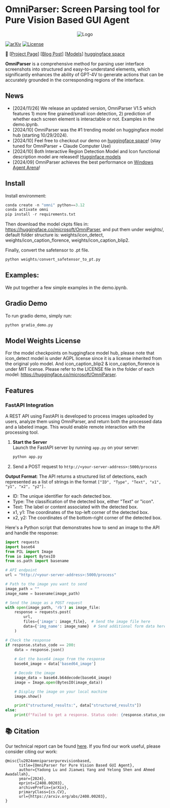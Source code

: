 # OmniParser: Screen Parsing tool for Pure Vision Based GUI Agent

<p align="center">
  <img src="imgs/logo.png" alt="Logo">
</p>

[![arXiv](https://img.shields.io/badge/Paper-green)](https://arxiv.org/abs/2408.00203)
[![License](https://img.shields.io/badge/License-MIT-yellow.svg)](https://opensource.org/licenses/MIT)

📢 [[Project Page](https://microsoft.github.io/OmniParser/)] [[Blog Post](https://www.microsoft.com/en-us/research/articles/omniparser-for-pure-vision-based-gui-agent/)] [[Models](https://huggingface.co/microsoft/OmniParser)] [huggingface space](https://huggingface.co/spaces/microsoft/OmniParser)

**OmniParser** is a comprehensive method for parsing user interface screenshots into structured and easy-to-understand elements, which significantly enhances the ability of GPT-4V to generate actions that can be accurately grounded in the corresponding regions of the interface. 

## News
- [2024/11/26] We release an updated version, OmniParser V1.5 which features 1) more fine grained/small icon detection, 2) prediction of whether each screen element is interactable or not. Examples in the demo.ipynb. 
- [2024/10] OmniParser was the #1 trending model on huggingface model hub (starting 10/29/2024). 
- [2024/10] Feel free to checkout our demo on [huggingface space](https://huggingface.co/spaces/microsoft/OmniParser)! (stay tuned for OmniParser + Claude Computer Use)
- [2024/10] Both Interactive Region Detection Model and Icon functional description model are released! [Hugginface models](https://huggingface.co/microsoft/OmniParser)
- [2024/09] OmniParser achieves the best performance on [Windows Agent Arena](https://microsoft.github.io/WindowsAgentArena/)! 

## Install 
Install environment:
```python
conda create -n "omni" python==3.12
conda activate omni
pip install -r requirements.txt
```

Then download the model ckpts files in: https://huggingface.co/microsoft/OmniParser, and put them under weights/, default folder structure is: weights/icon_detect, weights/icon_caption_florence, weights/icon_caption_blip2. 

Finally, convert the safetensor to .pt file. 
```python
python weights/convert_safetensor_to_pt.py
```

## Examples:
We put together a few simple examples in the demo.ipynb. 

## Gradio Demo
To run gradio demo, simply run:
```python
python gradio_demo.py
```

## Model Weights License
For the model checkpoints on huggingface model hub, please note that icon_detect model is under AGPL license since it is a license inherited from the original yolo model. And icon_caption_blip2 & icon_caption_florence is under MIT license. Please refer to the LICENSE file in the folder of each model: https://huggingface.co/microsoft/OmniParser.

## Features
### **FastAPI Integration**
A REST API using FastAPI is developed to process images uploaded by users, analyze them using OmniParser, and return both the processed data and a labeled image. This would enable remote interaction with the processing tool.

1. **Start the Server**  
   Launch the FastAPI server by running `app.py` on your server:  
   ```bash
   python app.py
   
2. Send a POST request to `http://<your-server-address>:5000/process`

**Output Format**: The API returns a structured list of detections, each represented as a list of strings in the format `["ID", "Type", "Text", "x1", "y1", "x2", "y2"].`
- ID: The unique identifier for each detected box.
- Type: The classification of the detected box, either "Text" or "icon".
- Text: The label or content associated with the detected box.
- x1, y1: The coordinates of the top-left corner of the detected box.
- x2, y2: The coordinates of the bottom-right corner of the detected box.

Here's a Python script that demonstrates how to send an image to the API and handle the response:

```python
import requests
import base64
from PIL import Image
from io import BytesIO
from os.path import basename

# API endpoint
url = "http://<your-server-address>:5000/process"

# Path to the image you want to send
image_path = ""
image_name = basename(image_path)

# Send the image as a POST request
with open(image_path, 'rb') as image_file:
    response = requests.post(
        url,
        files={'image': image_file},  # Send the image file here
        data={'img_name': image_name}  # Send additional form data here
    )

# Check the response
if response.status_code == 200:
    data = response.json()
    
    # Get the base64 image from the response
    base64_image = data['based64_image']

    # Decode the image
    image_data = base64.b64decode(base64_image)
    image = Image.open(BytesIO(image_data))

    # Display the image on your local machine
    image.show()

    print("structured_results:", data["structured_results"])
else:
    print(f"Failed to get a response. Status code: {response.status_code}")
```



## 📚 Citation
Our technical report can be found [here](https://arxiv.org/abs/2408.00203).
If you find our work useful, please consider citing our work:
```
@misc{lu2024omniparserpurevisionbased,
      title={OmniParser for Pure Vision Based GUI Agent}, 
      author={Yadong Lu and Jianwei Yang and Yelong Shen and Ahmed Awadallah},
      year={2024},
      eprint={2408.00203},
      archivePrefix={arXiv},
      primaryClass={cs.CV},
      url={https://arxiv.org/abs/2408.00203}, 
}
```
